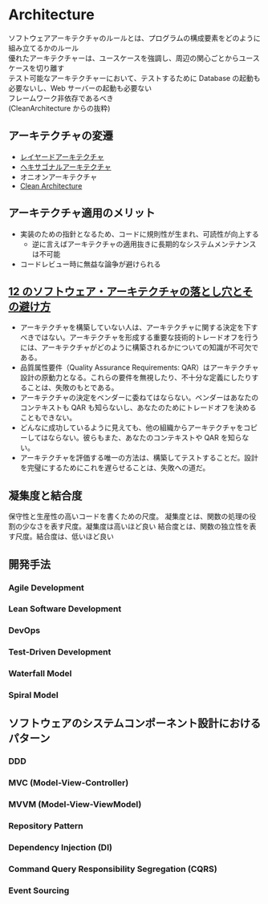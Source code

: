 # Architecture

ソフトウェアアーキテクチャのルールとは、プログラムの構成要素をどのように組み立てるかのルール  
優れたアーキテクチャーは、ユースケースを強調し、周辺の関心ごとからユースケースを切り離す  
テスト可能なアーキテクチャーにおいて、テストするために Database の起動も必要ないし、Web サーバーの起動も必要ない  
フレームワーク非依存であるべき  
(CleanArchitecture からの抜粋)

## アーキテクチャの変遷

- [レイヤードアーキテクチャ](./layered-architecture.md)
- [ヘキサゴナルアーキテクチャ](./hexagonal-architecture.md)
- オニオンアーキテクチャ
- [Clean Architecture](./clean-architecture.md)

## アーキテクチャ適用のメリット

- 実装のための指針となるため、コードに規則性が生まれ、可読性が向上する
  - 逆に言えばアーキテクチャの適用抜きに長期的なシステムメンテナンスは不可能
- コードレビュー時に無益な論争が避けられる

## [12 のソフトウェア・アーキテクチャの落とし穴とその避け方](https://www.infoq.com/jp/articles/avoid-architecture-pitfalls/)

- アーキテクチャを構築していない人は、アーキテクチャに関する決定を下すべきではない。アーキテクチャを形成する重要な技術的トレードオフを行うには、アーキテクチャがどのように構築されるかについての知識が不可欠である。
- 品質属性要件（Quality Assurance Requirements: QAR）はアーキテクチャ設計の原動力となる。これらの要件を無視したり、不十分な定義にしたりすることは、失敗のもとである。
- アーキテクチャの決定をベンダーに委ねてはならない。ベンダーはあなたのコンテキストも QAR も知らないし、あなたのためにトレードオフを決めることもできない。
- どんなに成功しているように見えても、他の組織からアーキテクチャをコピーしてはならない。彼らもまた、あなたのコンテキストや QAR を知らない。
- アーキテクチャを評価する唯一の方法は、構築してテストすることだ。設計を完璧にするためにこれを遅らせることは、失敗への道だ。

## 凝集度と結合度

保守性と生産性の高いコードを書くための尺度。
凝集度とは、関数の処理の役割の少なさを表す尺度。凝集度は高いほど良い
結合度とは、関数の独立性を表す尺度。結合度は、低いほど良い

## 開発手法

### Agile Development

### Lean Software Development

### DevOps

### Test-Driven Development

### Waterfall Model

### Spiral Model

## ソフトウェアのシステムコンポーネント設計におけるパターン

### DDD

### MVC (Model-View-Controller)

### MVVM (Model-View-ViewModel)

### Repository Pattern

### Dependency Injection (DI)

### Command Query Responsibility Segregation (CQRS)

### Event Sourcing
